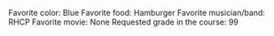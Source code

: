 Favorite color: Blue
Favorite food: Hamburger
Favorite musician/band: RHCP
Favorite movie: None
Requested grade in the course: 99
